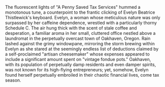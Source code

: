 The fluorescent lights of "A Penny Saved Tax Services" hummed a monotonous tune, a counterpoint to the frantic clicking of Evelyn Beatrice Thistlewick's keyboard.  Evelyn, a woman whose meticulous nature was only surpassed by her caffeine dependence, wrestled with a particularly thorny Schedule C.  The air hung thick with the scent of stale coffee and desperation, a familiar aroma in her small, cluttered office nestled above a laundromat in the perpetually overcast town of Oakhaven, Oregon. Rain lashed against the grimy windowpane, mirroring the storm brewing within Evelyn as she stared at the seemingly endless list of deductions claimed by a self-proclaimed "artisan cheesemaker" whose expenses appeared to include a significant amount spent on "vintage fondue pots."  Oakhaven, with its population of perpetually damp residents and even damper spirits, was not known for its high-flying entrepreneurs; yet, somehow, Evelyn found herself perpetually embroiled in their chaotic financial lives, come tax season.

